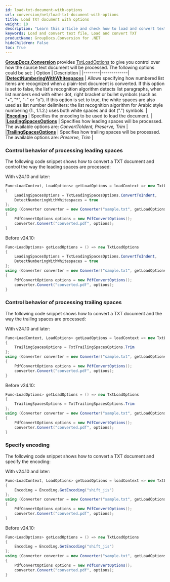 ```yaml
---
id: load-txt-document-with-options
url: conversion/net/load-txt-document-with-options
title: Load TXT document with options
weight: 10
description: "Learn this article and check how to load and convert text files with advanced options using GroupDocs.Conversion for .NET API."
keywords: Load and convert text file, Load and convert TXT
productName: GroupDocs.Conversion for .NET
hideChildren: False
toc: True
---
```

[**GroupDocs.Conversion**](https://products.groupdocs.com/conversion/net) provides [TxtLoadOptions](https://reference.groupdocs.com/conversion/net/groupdocs.conversion.options.load/txtloadoptions) to give you control over how the source text document will be processed. The following options could be set:
| Option | Description |
|--------|-------------|
|**[DetectNumberingWithWhitespaces](https://reference.groupdocs.com/conversion/net/groupdocs.conversion.options.load/txtloadoptions/detectnumberingwithwhitespaces)** | Allows specifying how numbered list items are recognized when a plain-text document is converted. If this option is set to false, the list's recognition algorithm detects list paragraphs, when list numbers end with either dot, right bracket or bullet symbols (such as "•", "\*", "-" or "o"). If this option is set to true, the white spaces are also used as list number delimiters: the list recognition algorithm for Arabic style numbering (1., 1.1.2.) uses both white spaces and dot (".") symbols. |
|**[Encoding](https://reference.groupdocs.com/conversion/net/groupdocs.conversion.options.load/txtloadoptions/encoding)** | Specifies the encoding to be used to load the document. |
|**[LeadingSpacesOptions](https://reference.groupdocs.com/conversion/net/groupdocs.conversion.options.load/txtloadoptions/leadingspacesoptions)** | Specifies how leading spaces will be processed. The available options are: *ConvertToIdent, Preserve, Trim* |
|**[TrailingSpacesOptions](https://reference.groupdocs.com/conversion/net/groupdocs.conversion.options.load/txtloadoptions/trailingspacesoptions)** | Specifies how trailing spaces will be processed. The available options are: *Preserve, Trim* |


### Control behavior of processing leading spaces

The following code snippet shows how to convert a TXT document and control the way the leading spaces are processed:

With v24.10 and later:

```csharp
Func<LoadContext, LoadOptions> getLoadOptions = loadContext => new TxtLoadOptions
{
    LeadingSpacesOptions = TxtLeadingSpacesOptions.ConvertToIndent,
    DetectNumberingWithWhitespaces = true
};
using (Converter converter = new Converter("sample.txt", getLoadOptions))
{
    PdfConvertOptions options = new PdfConvertOptions();
    converter.Convert("converted.pdf", options);
}
```

Before v24.10:

```csharp
Func<LoadOptions> getLoadOptions = () => new TxtLoadOptions
{
    LeadingSpacesOptions = TxtLeadingSpacesOptions.ConvertToIndent,
    DetectNumberingWithWhitespaces = true
};
using (Converter converter = new Converter("sample.txt", getLoadOptions))
{
    PdfConvertOptions options = new PdfConvertOptions();
    converter.Convert("converted.pdf", options);
}
```

### Control behavior of processing trailing spaces

The following code snippet shows how to convert a TXT document and the way the trailing spaces are processed:

With v24.10 and later:

```csharp
Func<LoadContext, LoadOptions> getLoadOptions = loadContext => new TxtLoadOptions
{
    TrailingSpacesOptions = TxtTrailingSpacesOptions.Trim
};
using (Converter converter = new Converter("sample.txt", getLoadOptions))
{
    PdfConvertOptions options = new PdfConvertOptions();
    converter.Convert("converted.pdf", options);
}
```

Before v24.10:

```csharp
Func<LoadOptions> getLoadOptions = () => new TxtLoadOptions
{
    TrailingSpacesOptions = TxtTrailingSpacesOptions.Trim
};
using (Converter converter = new Converter("sample.txt", getLoadOptions))
{
    PdfConvertOptions options = new PdfConvertOptions();
    converter.Convert("converted.pdf", options);
}
```

### Specify encoding

The following code snippet shows how to convert a TXT document and specify the encoding:

With v24.10 and later:

```csharp
Func<LoadContext, LoadOptions> getLoadOptions = loadContext => new TxtLoadOptions
{
    Encoding = Encoding.GetEncoding("shift_jis")
};
using (Converter converter = new Converter("sample.txt", getLoadOptions))
{
    PdfConvertOptions options = new PdfConvertOptions();
    converter.Convert("converted.pdf", options);
}
```

Before v24.10:

```csharp
Func<LoadOptions> getLoadOptions = () => new TxtLoadOptions
{
    Encoding = Encoding.GetEncoding("shift_jis")
};
using (Converter converter = new Converter("sample.txt", getLoadOptions))
{
    PdfConvertOptions options = new PdfConvertOptions();
    converter.Convert("converted.pdf", options);
}
```
